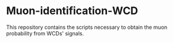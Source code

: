 # Muon-identification-WCD
This repository contains the scripts necessary to obtain the muon probability from WCDs' signals.   
